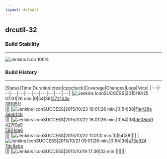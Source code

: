 ```yaml
---
layout: default
---
```

## drcutil-32
### Build Stability
___
![Jenkins Icon](http://jenkinshrg.github.io/images/48x48/health-80plus.png)
100%
  
### Build History
___
|Status|Time|Duration|<span class='badge'>ctest</span>|<span class='badge'>cppcheck</span>|Coverage|Changes|Logs|Note|
|---|---|---|---|---|---|---|---|---|---|
|![Jenkins Icon](http://jenkinshrg.github.io/images/24x24/blue.png)SUCCESS|2015/10/25 07:01|26 min.|0|54|38|[272103a](https://github.com/fkanehiro/hrpsys-base/commit/272103af89a49457635bebc37078b55e6e597914)<br>[381051f](https://github.com/fkanehiro/hrpsys-base/commit/381051ffdb8d18a09a383166063ecfd874ac5aff)<br>|||
|![Jenkins Icon](http://jenkinshrg.github.io/images/24x24/blue.png)SUCCESS|2015/10/23 19:01|26 min.|0|54|38|[f1a428e](https://github.com/fkanehiro/hrpsys-base/commit/f1a428e1eb9e98387661cb46b59d116790aa7b21)<br>[3eab14b](https://github.com/fkanehiro/hrpsys-base/commit/3eab14b836dea11386dbdb7d0ab90a0ed9521237)<br>|||
|![Jenkins Icon](http://jenkinshrg.github.io/images/24x24/blue.png)SUCCESS|2015/10/22 18:01|26 min.|0|54|38|[de08dd1](https://github.com/fkanehiro/hrpsys-base/commit/de08dd1089ffb52dcb94231e59ea895d76067220)<br>[427f0a9](https://github.com/fkanehiro/hrpsys-base/commit/427f0a9693d5cc19201bf5e1ed4f15f0b575f344)<br>[5801de6](https://github.com/fkanehiro/hrpsys-base/commit/5801de65bf5bbc559d0001293cdcca8c4d9f495a)<br>|||
|![Jenkins Icon](http://jenkinshrg.github.io/images/24x24/blue.png)SUCCESS|2015/10/22 11:01|0 min.|0|54|38||||
|![Jenkins Icon](http://jenkinshrg.github.io/images/24x24/blue.png)SUCCESS|2015/10/21 09:01|26 min.|0|54|38|[a73c924](https://github.com/fkanehiro/hrpsys-base/commit/a73c9245031828beb7216495f5d0785b3e3bfd0d)<br>[7dc8eba](https://github.com/fkanehiro/hrpsys-base/commit/7dc8ebad1c1666bc1c66e5e5c6bb281790add50c)<br>|||
|![Jenkins Icon](http://jenkinshrg.github.io/images/24x24/blue.png)SUCCESS|2015/10/19 17:36|32 min.|||||||
